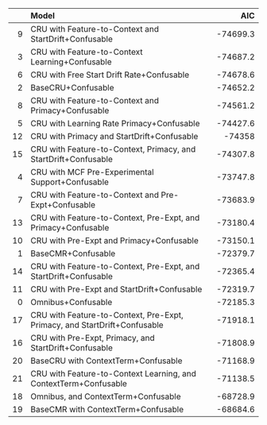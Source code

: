 |    | Model                                                                     |      AIC |
|---:|:--------------------------------------------------------------------------|---------:|
|  9 | CRU with Feature-to-Context and StartDrift+Confusable                     | -74699.3 |
|  3 | CRU with Feature-to-Context Learning+Confusable                           | -74687.2 |
|  6 | CRU with Free Start Drift Rate+Confusable                                 | -74678.6 |
|  2 | BaseCRU+Confusable                                                        | -74652.2 |
|  8 | CRU with Feature-to-Context and Primacy+Confusable                        | -74561.2 |
|  5 | CRU with Learning Rate Primacy+Confusable                                 | -74427.6 |
| 12 | CRU with Primacy and StartDrift+Confusable                                | -74358   |
| 15 | CRU with Feature-to-Context, Primacy, and StartDrift+Confusable           | -74307.8 |
|  4 | CRU with MCF Pre-Experimental Support+Confusable                          | -73747.8 |
|  7 | CRU with Feature-to-Context and Pre-Expt+Confusable                       | -73683.9 |
| 13 | CRU with Feature-to-Context, Pre-Expt, and Primacy+Confusable             | -73180.4 |
| 10 | CRU with Pre-Expt and Primacy+Confusable                                  | -73150.1 |
|  1 | BaseCMR+Confusable                                                        | -72379.7 |
| 14 | CRU with Feature-to-Context, Pre-Expt, and StartDrift+Confusable          | -72365.4 |
| 11 | CRU with Pre-Expt and StartDrift+Confusable                               | -72319.7 |
|  0 | Omnibus+Confusable                                                        | -72185.3 |
| 17 | CRU with Feature-to-Context, Pre-Expt, Primacy, and StartDrift+Confusable | -71918.1 |
| 16 | CRU with Pre-Expt, Primacy, and StartDrift+Confusable                     | -71808.9 |
| 20 | BaseCRU with ContextTerm+Confusable                                       | -71168.9 |
| 21 | CRU with Feature-to-Context Learning, and ContextTerm+Confusable          | -71138.5 |
| 18 | Omnibus, and ContextTerm+Confusable                                       | -68728.9 |
| 19 | BaseCMR with ContextTerm+Confusable                                       | -68684.6 |